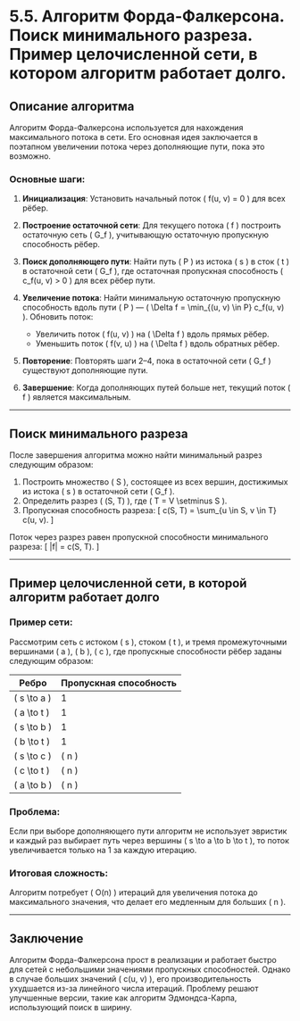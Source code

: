 # 5.5. Алгоритм Форда-Фалкерсона. Поиск минимального разреза. Пример целочисленной сети, в котором алгоритм работает долго.

## Описание алгоритма

Алгоритм Форда-Фалкерсона используется для нахождения максимального потока в сети. Его основная идея заключается в поэтапном увеличении потока через дополняющие пути, пока это возможно.

### Основные шаги:

1. **Инициализация**:
   Установить начальный поток \( f(u, v) = 0 \) для всех рёбер.

2. **Построение остаточной сети**:
   Для текущего потока \( f \) построить остаточную сеть \( G_f \), учитывающую остаточную пропускную способность рёбер.

3. **Поиск дополняющего пути**:
   Найти путь \( P \) из истока \( s \) в сток \( t \) в остаточной сети \( G_f \), где остаточная пропускная способность \( c_f(u, v) > 0 \) для всех рёбер пути.

4. **Увеличение потока**:
   Найти минимальную остаточную пропускную способность вдоль пути \( P \) — \( \Delta f = \min_{(u, v) \in P} c_f(u, v) \). Обновить поток:
   - Увеличить поток \( f(u, v) \) на \( \Delta f \) вдоль прямых рёбер.
   - Уменьшить поток \( f(v, u) \) на \( \Delta f \) вдоль обратных рёбер.

5. **Повторение**:
   Повторять шаги 2–4, пока в остаточной сети \( G_f \) существуют дополняющие пути.

6. **Завершение**:
   Когда дополняющих путей больше нет, текущий поток \( f \) является максимальным.

---

## Поиск минимального разреза

После завершения алгоритма можно найти минимальный разрез следующим образом:

1. Построить множество \( S \), состоящее из всех вершин, достижимых из истока \( s \) в остаточной сети \( G_f \).
2. Определить разрез \( (S, T) \), где \( T = V \setminus S \).
3. Пропускная способность разреза:
   \[
   c(S, T) = \sum_{u \in S, v \in T} c(u, v).
   \]

Поток через разрез равен пропускной способности минимального разреза:
\[
|f| = c(S, T).
\]

---

## Пример целочисленной сети, в которой алгоритм работает долго

### Пример сети:

Рассмотрим сеть с истоком \( s \), стоком \( t \), и тремя промежуточными вершинами \( a \), \( b \), \( c \), где пропускные способности рёбер заданы следующим образом:

| Ребро      | Пропускная способность |
|------------|-------------------------|
| \( s \to a \) | 1                     |
| \( a \to t \) | 1                     |
| \( s \to b \) | 1                     |
| \( b \to t \) | 1                     |
| \( s \to c \) | \( n \)               |
| \( c \to t \) | \( n \)               |
| \( a \to b \) | \( n \)               |

### Проблема:
Если при выборе дополняющего пути алгоритм не использует эвристик и каждый раз выбирает путь через вершины \( s \to a \to b \to t \), то поток увеличивается только на 1 за каждую итерацию.

### Итоговая сложность:
Алгоритм потребует \( O(n) \) итераций для увеличения потока до максимального значения, что делает его медленным для больших \( n \).

---

## Заключение

Алгоритм Форда-Фалкерсона прост в реализации и работает быстро для сетей с небольшими значениями пропускных способностей. Однако в случае больших значений \( c(u, v) \), его производительность ухудшается из-за линейного числа итераций. Проблему решают улучшенные версии, такие как алгоритм Эдмондса-Карпа, использующий поиск в ширину.
